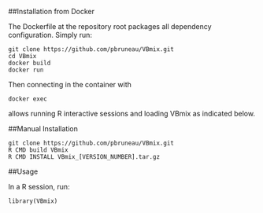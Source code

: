 ##Installation from Docker

The Dockerfile at the repository root packages all dependency configuration. Simply run:

    git clone https://github.com/pbruneau/VBmix.git
    cd VBmix
    docker build
    docker run

Then connecting in the container with

    docker exec

allows running R interactive sessions and loading VBmix as indicated below.

##Manual Installation

    git clone https://github.com/pbruneau/VBmix.git
    R CMD build VBmix
    R CMD INSTALL VBmix_[VERSION_NUMBER].tar.gz

##Usage

In a R session, run:

    library(VBmix)
